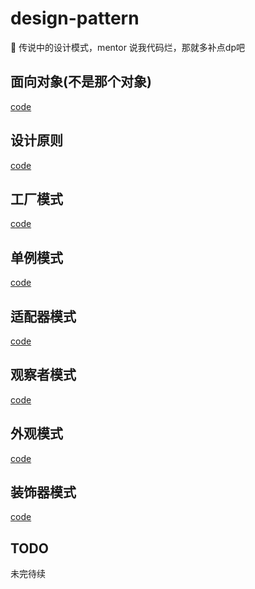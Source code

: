 # design-pattern

🎨 传说中的设计模式，mentor 说我代码烂，那就多补点dp吧

## 面向对象(不是那个对象)

[code](./src/example/object-oriented/index.ts)

## 设计原则

[code](./src/example/design-principles/)

## 工厂模式

[code](./src/example/factory-mode/)

## 单例模式
[code](./src/example/single/)
## 适配器模式
[code](./src/example/adapter-mode/)
## 观察者模式

[code](./src/example/observer/)

## 外观模式

[code](./src/example/appearance-mode/)

## 装饰器模式

[code](./src/example/decorator/)


## TODO

未完待续